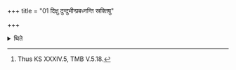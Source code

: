 +++
title = "01 दिक्षु दुन्दुभीन्प्रबध्नन्ति स्रक्तिषु"

+++

<details><summary>थिते</summary>

1. They fix drums in the (four) directions or on the corners[^1] of the great altar.  

[^1]: Thus KS XXXIV.5, TMB V.5.18. 
</details>
